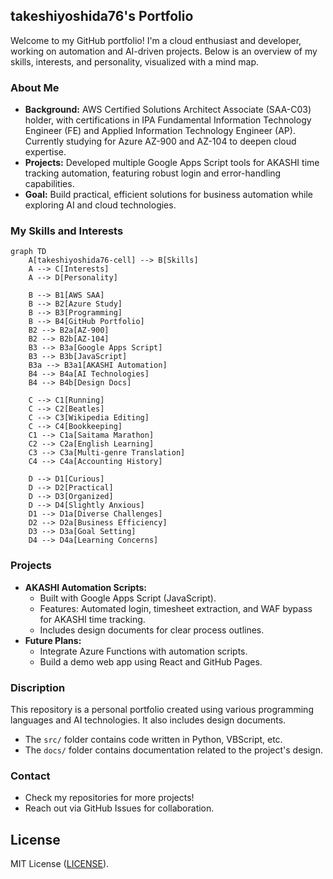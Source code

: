 ## takeshiyoshida76's Portfolio
Welcome to my GitHub portfolio! I'm a cloud enthusiast and developer, working on automation and AI-driven projects. Below is an overview of my skills, interests, and personality, visualized with a mind map.

### About Me
- **Background:** AWS Certified Solutions Architect Associate (SAA-C03) holder, with certifications in IPA Fundamental Information Technology Engineer (FE) and Applied Information Technology Engineer (AP). Currently studying for Azure AZ-900 and AZ-104 to deepen cloud expertise.
- **Projects:** Developed multiple Google Apps Script tools for AKASHI time tracking automation, featuring robust login and error-handling capabilities.
- **Goal:** Build practical, efficient solutions for business automation while exploring AI and cloud technologies.

### My Skills and Interests
```mermaid
graph TD
    A[takeshiyoshida76-cell] --> B[Skills]
    A --> C[Interests]
    A --> D[Personality]

    B --> B1[AWS SAA]
    B --> B2[Azure Study]
    B --> B3[Programming]
    B --> B4[GitHub Portfolio]
    B2 --> B2a[AZ-900]
    B2 --> B2b[AZ-104]
    B3 --> B3a[Google Apps Script]
    B3 --> B3b[JavaScript]
    B3a --> B3a1[AKASHI Automation]
    B4 --> B4a[AI Technologies]
    B4 --> B4b[Design Docs]

    C --> C1[Running]
    C --> C2[Beatles]
    C --> C3[Wikipedia Editing]
    C --> C4[Bookkeeping]
    C1 --> C1a[Saitama Marathon]
    C2 --> C2a[English Learning]
    C3 --> C3a[Multi-genre Translation]
    C4 --> C4a[Accounting History]

    D --> D1[Curious]
    D --> D2[Practical]
    D --> D3[Organized]
    D --> D4[Slightly Anxious]
    D1 --> D1a[Diverse Challenges]
    D2 --> D2a[Business Efficiency]
    D3 --> D3a[Goal Setting]
    D4 --> D4a[Learning Concerns]
```

### Projects
- **AKASHI Automation Scripts:**
  - Built with Google Apps Script (JavaScript).
  - Features: Automated login, timesheet extraction, and WAF bypass for AKASHI time tracking.
  - Includes design documents for clear process outlines.
- **Future Plans:**
  - Integrate Azure Functions with automation scripts.
  - Build a demo web app using React and GitHub Pages.

### Discription
This repository is a personal portfolio created using various programming languages ​​and AI technologies. It also includes design documents.
- The `src/` folder contains code written in Python, VBScript, etc.
- The `docs/` folder contains documentation related to the project's design.

### Contact
- Check my repositories for more projects!
- Reach out via GitHub Issues for collaboration.

## License
MIT License ([LICENSE](LICENSE)).
